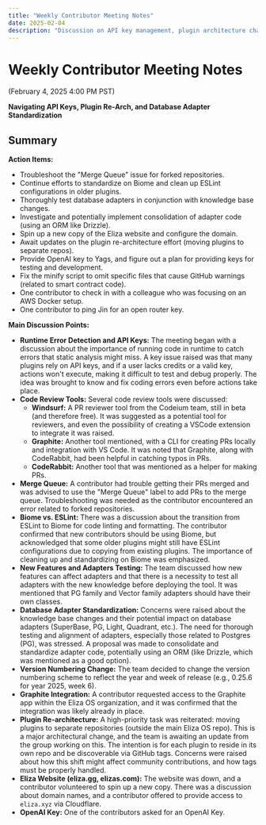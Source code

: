 ```yaml
---
title: "Weekly Contributor Meeting Notes"
date: 2025-02-04
description: "Discussion on API key management, plugin architecture changes, code review tools (Windsurf, Graphite, CodeRabbit), and database adapter standardization. Key decisions on version numbering and plugin repository separation."
---
```


# Weekly Contributor Meeting Notes

(February 4, 2025 4:00 PM PST)

**Navigating API Keys, Plugin Re-Arch, and Database Adapter Standardization**


## Summary

**Action Items:**

*   Troubleshoot the "Merge Queue" issue for forked repositories.
*   Continue efforts to standardize on Biome and clean up ESLint configurations in older plugins.
*   Thoroughly test database adapters in conjunction with knowledge base changes.
*   Investigate and potentially implement consolidation of adapter code (using an ORM like Drizzle).
*   Spin up a new copy of the Eliza website and configure the domain.
*   Await updates on the plugin re-architecture effort (moving plugins to separate repos).
*   Provide OpenAI key to Yags, and figure out a plan for providing keys for testing and development.
*   Fix the minify script to omit specific files that cause GitHub warnings (related to smart contract code).
*   One contributor to check in with a colleague who was focusing on an AWS Docker setup.
*   One contributor to ping Jin for an open router key.

**Main Discussion Points:**

*   **Runtime Error Detection and API Keys:** The meeting began with a discussion about the importance of running code in runtime to catch errors that static analysis might miss. A key issue raised was that many plugins rely on API keys, and if a user lacks credits or a valid key, actions won't execute, making it difficult to test and debug properly. The idea was brought to know and fix coding errors even before actions take place.
*   **Code Review Tools:** Several code review tools were discussed:
    *   **Windsurf:** A PR reviewer tool from the Codeium team, still in beta (and therefore free). It was suggested as a potential tool for reviewers, and even the possibility of creating a VSCode extension to integrate it was raised.
    *   **Graphite:** Another tool mentioned, with a CLI for creating PRs locally and integration with VS Code. It was noted that Graphite, along with CodeRabbit, had been helpful in catching typos in PRs.
    *   **CodeRabbit:** Another tool that was mentioned as a helper for making PRs.
*   **Merge Queue:** A contributor had trouble getting their PRs merged and was advised to use the "Merge Queue" label to add PRs to the merge queue. Troubleshooting was needed as the contributor encountered an error related to forked repositories.
*   **Biome vs. ESLint:** There was a discussion about the transition from ESLint to Biome for code linting and formatting. The contributor confirmed that new contributors should be using Biome, but acknowledged that some older plugins might still have ESLint configurations due to copying from existing plugins. The importance of cleaning up and standardizing on Biome was emphasized.
*   **New Features and Adapters Testing:** The team discussed how new features can affect adapters and that there is a necessity to test all adapters with the new knowledge before deploying the tool. It was mentioned that PG family and Vector family adapters should have their own classes.
*   **Database Adapter Standardization:** Concerns were raised about the knowledge base changes and their potential impact on database adapters (SuperBase, PG, Light, Quadrant, etc.). The need for thorough testing and alignment of adapters, especially those related to Postgres (PG), was stressed. A proposal was made to consolidate and standardize adapter code, potentially using an ORM (like Drizzle, which was mentioned as a good option).
*   **Version Numbering Change:** The team decided to change the version numbering scheme to reflect the year and week of release (e.g., 0.25.6 for year 2025, week 6).
*   **Graphite Integration:** A contributor requested access to the Graphite app within the Eliza OS organization, and it was confirmed that the integration was likely already in place.
*   **Plugin Re-architecture:** A high-priority task was reiterated: moving plugins to separate repositories (outside the main Eliza OS repo). This is a major architectural change, and the team is awaiting an update from the group working on this. The intention is for each plugin to reside in its own repo and be discoverable via GitHub tags. Concerns were raised about how this shift might affect community contributions, and how tags must be properly handled.
*   **Eliza Website (eliza.gg, elizas.com):** The website was down, and a contributor volunteered to spin up a new copy. There was a discussion about domain names, and a contributor offered to provide access to `eliza.xyz` via Cloudflare.
*   **OpenAI Key:** One of the contributors asked for an OpenAI Key.
